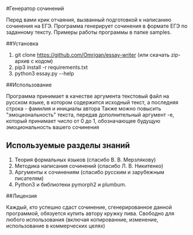 #Генератор сочинений

Перед вами крик отчаяния, вызванный подготовкой к написанию сочинения на ЕГЭ. 
Программа генерирует сочинения в формате ЕГЭ по заданному тексту.
Примеры работы программы в папке samples.

##Установка

1. git clone https://github.com/Omrigan/essay-writer (или скачать zip-архив с кодом)
2. pip3 install -r requirements.txt
3. python3 essay.py --help

##Использование

Программа принимает в качестве аргумента текстовый файл на русском языке, в котором содержится исходный текст, а последняя строка - фамилия и инициалы автора
Также можно повысить "эмоциональность" текста, передав дополнительный аргумент -e, который принимает число от 0 до 1, обозначающее будущую эмоциональность вашего сочинения

## Используемые разделы знаний

1. Теория формальных языков (спасибо В. В. Мерзлякову)
2. Методика написания сочинений (спасибо Л. В. Никитенко)
3. Аргументы к сочинениям (спасибо русским и зарубежным писателям)
4. Python3 и библиотеки pymorph2 и plumbum.

##Лицензия

Каждый, кто успешно сдаст сочинение, сгенерированное данной программой, обязуется купить автору кружку пива.
Свободно для любого использования (включая копированние, изменение, использование в коммерческих целях)
